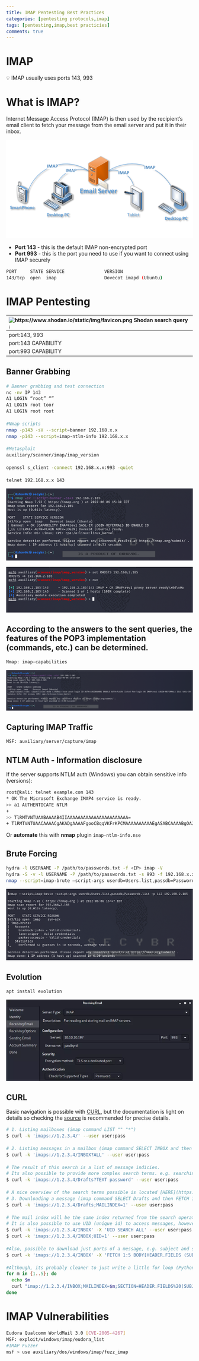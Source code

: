 ```yaml
---
title: IMAP Pentesting Best Practices
categories: [pentesting protocols,imap]
tags: [pentesting,imap,best practicies]
comments: true
---
```


# IMAP

<aside>
💡 IMAP usually uses ports 143, 993

</aside>

# What is IMAP?

Internet Message Access Protocol (IMAP) is then used by the recipient’s email client to fetch your message from the email server and put it in their inbox.

![Untitled](/assets/img/pitcures/imap/imap.png)

- **Port 143** - this is the default IMAP non-encrypted port
- **Port 993** - this is the port you need to use if you want to connect using IMAP securely

```bash
PORT     STATE SERVICE               VERSION
143/tcp  open  imap                  Dovecot imapd (Ubuntu)
```

# IMAP Pentesting

| <img src="https://www.shodan.io/static/img/favicon.png" alt="https://www.shodan.io/static/img/favicon.png" width="20px" /> Shodan search query : |
|:-----------------------------|
| port:143, 993 |
| port:143 CAPABILITY |
| port:993 CAPABILITY |

## Banner Grabbing

```bash
# Banner grabbing and test connection
nc -nv IP 143
A1 LOGIN “root” “”
A1 LOGIN root toor
A1 LOGIN root root

#Nmap scripts
nmap -p143 -sV --script=banner 192.168.x.x
nmap -p143 --script=imap-ntlm-info 192.168.x.x

#Metasploit
auxiliary/scanner/imap/imap_version

openssl s_client -connect 192.168.x.x:993 -quiet

telnet 192.168.x.x 143
```

![Untitled](/assets/img/pitcures/imap/imap1.png)

![Untitled](/assets/img/pitcures/imap/imap2.png)

## According to the answers to the sent queries, the features of the POP3 implementation (commands, etc.) can be determined.

```bash
Nmap: imap-capabilities
```

![Untitled](/assets/img/pitcures/imap/imap3.png)

## Capturing IMAP Traffic

```bash
MSF: auxiliary/server/capture/imap
```

## NTLM Auth - Information disclosure

If the server supports NTLM auth (Windows) you can obtain sensitive info (versions):

```bash
root@kali: telnet example.com 143 
* OK The Microsoft Exchange IMAP4 service is ready. 
>> a1 AUTHENTICATE NTLM 
+ 
>> TlRMTVNTUAABAAAAB4IIAAAAAAAAAAAAAAAAAAAAAAA= 
+ TlRMTVNTUAACAAAACgAKADgAAAAFgooCBqqVKFrKPCMAAAAAAAAAAEgASABCAAAABgOAJQAAAA9JAEkAUwAwADEAAgAKAEkASQBTADAAMQABAAoASQBJAFMAMAAxAAQACgBJAEkAUwAwADEAAwAKAEkASQBTADAAMQAHAAgAHwMI0VPy1QEAAAAA
```

Or **automate** this with **nmap** plugin `imap-ntlm-info.nse`

## Brute Forcing

```bash
hydra -l USERNAME -P /path/to/passwords.txt -f <IP> imap -V
hydra -S -v -l USERNAME -P /path/to/passwords.txt -s 993 -f 192.168.x.x imap -V
nmap --script=imap-brute –script-args userdb=Users.list,passdb=Passwords.list -p143 192.168.x.x
```

![Untitled](/assets/img/pitcures/imap/imap4.png)

## Evolution

```bash
apt install evolution
```

![Untitled](/assets/img/pitcures/imap/imap5.png)

## CURL

Basic navigation is possible with [CURL](https://ec.haxx.se/usingcurl/usingcurl-reademail#imap), but the documentation is light on details so checking the [source](https://github.com/curl/curl/blob/master/lib/imap.c) is recommended for precise details.

```bash
# 1. Listing mailboxes (imap command LIST "" "*")
$ curl -k 'imaps://1.2.3.4/' --user user:pass

# 2. Listing messages in a mailbox (imap command SELECT INBOX and then SEARCH ALL)
$ curl -k 'imaps://1.2.3.4/INBOX?ALL' --user user:pass

# The result of this search is a list of message indicies.
# Its also possible to provide more complex search terms. e.g. searching for drafts with password in mail body:
$ curl -k 'imaps://1.2.3.4/Drafts?TEXT password' --user user:pass

# A nice overview of the search terms possible is located [HERE](https://www.atmail.com/blog/imap-commands/).
# 3. Downloading a message (imap command SELECT Drafts and then FETCH 1 BODY[])
$ curl -k 'imaps://1.2.3.4/Drafts;MAILINDEX=1' --user user:pass

# The mail index will be the same index returned from the search operation.
# It is also possible to use UID (unique id) to access messages, however it is less conveniant as the search command needs to be manually formatted. E.g.
$ curl -k 'imaps://1.2.3.4/INBOX' -X 'UID SEARCH ALL' --user user:pass
$ curl -k 'imaps://1.2.3.4/INBOX;UID=1' --user user:pass

#Also, possible to download just parts of a message, e.g. subject and sender of first 5 messages (the -v is required to see the subject and sender):
$ curl -k 'imaps://1.2.3.4/INBOX' -X 'FETCH 1:5 BODY[HEADER.FIELDS (SUBJECT FROM)]' --user user:pass -v 2>&1 | grep '^<'

#Although, its probably cleaner to just write a little for loop (Python):
for m in {1..5}; do
  echo $m
  curl "imap://1.2.3.4/INBOX;MAILINDEX=$m;SECTION=HEADER.FIELDS%20(SUBJECT%20FROM)" --user user:pass
done
```

# IMAP Vulnerabilities

```bash
Eudora Qualcomm WorldMail 3.0 [CVE-2005-4267]
MSF: exploit/windows/imap/eudora_list
#IMAP Fuzzer
msf > use auxiliary/dos/windows/imap/fuzz_imap
```